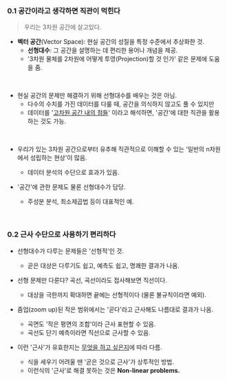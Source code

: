 ### 0.1 공간이라고 생각하면 직관이 먹힌다

> 우리는 3차원 공간에 살고있다.

- **벡터 공간**(Vector Space): 현실 공간의 성질을 특정 수준에서 추상화한 것.
  - **선형대수**: 그 공간을 설명하는 데 편리한 용어나 개념을 제공.
  - '3차원 물체를 2차원에 어떻게 투영(Projection)할 것 인가' 같은 문제에 도움을 줌.

<br>

- 현실 공간의 문제만 해결하기 위해 선형대수를 배우는 것은 아님.
  - 다수의 수치를 가진 데이터를 다룰 때, 공간을 의식하지 않고도 풀 수 있지만
  - 데이터를 '<u>고차원 공간 내의 점들</u>' 이라고 해석하면, '공간'에 대한 직관을 활용하는 것도 가능.

<br>

- 우리가 있는 3차원 공간으로부터 유추해 직관적으로 이해할 수 있는 '일반의 n차원에서 성립하는 현상'이 많음.
  - 데이터 분석의 수단으로 효과가 있음.

- '공간'에 관한 문제도 물론 선형대수가 담당.
  - 주성분 분석, 최소제곱법 등이 대표적인 예.

<br>

### 0.2 근사 수단으로 사용하기 편리하다

- 선형대수가 다루는 문제들은 '선형적'인 것.
  - 곧은 대상은 다루기도 쉽고, 예측도 쉽고, 명쾌한 결과가 나옴.
- 선형 문제만 다룬다? 곡선, 곡선이라도 접사해보면 직선이다.
  - 대상을 극한까지 확대하면 끝에는 선형적이다 (물론 불규칙이라면 예외).

- 줌업(zoom up)된 작은 범위에서는 '곧다'라고 근사해도 나름대로 결과가 나옴.
  - 곡면도 '작은 평면의 조합'이라 근사 표현할 수 있음.
  - 곡선도 단기 예측이라면 직선으로 근사할 수 있음. 
- 이런 '근사'가 유효한지는 <u>무엇을 하고 싶은지</u>에 따라 다름.
  - 식을 세우기 어려울 땐 '곧은 것으로 근사'가 상투적인 방법.
  - 이런식의 '근사'로 해결 못하는 것은 **Non-linear problems.**

